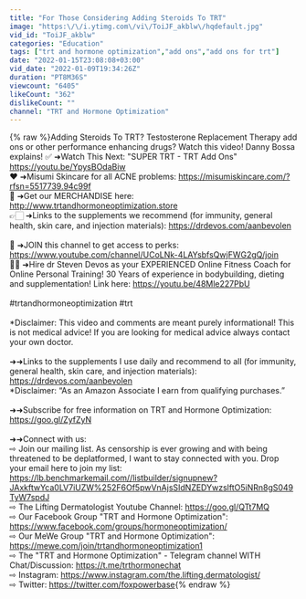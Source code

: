 ```yaml
---
title: "For Those Considering Adding Steroids To TRT"
image: "https:\/\/i.ytimg.com\/vi\/ToiJF_akblw\/hqdefault.jpg"
vid_id: "ToiJF_akblw"
categories: "Education"
tags: ["trt and hormone optimization","add ons","add ons for trt"]
date: "2022-01-15T23:08:08+03:00"
vid_date: "2022-01-09T19:34:26Z"
duration: "PT8M36S"
viewcount: "6405"
likeCount: "362"
dislikeCount: ""
channel: "TRT and Hormone Optimization"
---
```

{% raw %}Adding Steroids To TRT? Testosterone Replacement Therapy add ons or other performance enhancing drugs? Watch this video! Danny Bossa explains! ✅ ➜Watch This Next: &quot;SUPER TRT - TRT Add Ons&quot; <a rel="nofollow" target="blank" href="https://youtu.be/YpysBOdaBiw">https://youtu.be/YpysBOdaBiw</a><br />❤️ ➜Misumi Skincare for all ACNE problems: <a rel="nofollow" target="blank" href="https://misumiskincare.com/?rfsn=5517739.94c99f">https://misumiskincare.com/?rfsn=5517739.94c99f</a><br />🔵 ➜Get our MERCHANDISE here: <a rel="nofollow" target="blank" href="http://www.trtandhormoneoptimization.store">http://www.trtandhormoneoptimization.store</a><br />👉🏻 ➜Links to the supplements we recommend (for immunity, general health, skin care, and injection materials): <a rel="nofollow" target="blank" href="https://drdevos.com/aanbevolen">https://drdevos.com/aanbevolen</a><br /><br />🔶 ➜JOIN this channel to get access to perks:<br /><a rel="nofollow" target="blank" href="https://www.youtube.com/channel/UCoLNk-4LAYsbfsQwjFWG2gQ/join">https://www.youtube.com/channel/UCoLNk-4LAYsbfsQwjFWG2gQ/join</a><br />💪🏼 ➜Hire dr Steven Devos as your EXPERIENCED Online Fitness Coach for Online Personal Training! 30 Years of experience in bodybuilding, dieting and supplementation! Link here: <a rel="nofollow" target="blank" href="https://youtu.be/48Mle227PbU">https://youtu.be/48Mle227PbU</a><br /><br />#trtandhormoneoptimization #trt <br /><br />*Disclaimer: This video and comments are meant purely informational! This is not medical advice! If you are looking for medical advice always contact your own doctor.<br /><br />➜➜Links to the supplements I use daily and recommend to all (for immunity, general health, skin care, and injection materials):<br /><a rel="nofollow" target="blank" href="https://drdevos.com/aanbevolen">https://drdevos.com/aanbevolen</a><br />*Disclaimer: “As an Amazon Associate I earn from qualifying purchases.”<br /><br />➜➜Subscribe for free information on TRT and Hormone Optimization: <a rel="nofollow" target="blank" href="https://goo.gl/ZyfZyN">https://goo.gl/ZyfZyN</a><br /><br />➜➜Connect with us:<br />⇨ Join our mailing list. As censorship is ever growing and with being threatened to be deplatformed, I want to stay connected with you. Drop your email here to join my list: <a rel="nofollow" target="blank" href="https://lb.benchmarkemail.com//listbuilder/signupnew?JAxkftwYca0LV7iUZW%252F6Of5pwVnAjsSIdNZEDYwzslftO5iNRn8gS049TyW7spdJ">https://lb.benchmarkemail.com//listbuilder/signupnew?JAxkftwYca0LV7iUZW%252F6Of5pwVnAjsSIdNZEDYwzslftO5iNRn8gS049TyW7spdJ</a><br />⇨ The Lifting Dermatologist Youtube Channel: <a rel="nofollow" target="blank" href="https://goo.gl/QTt7MQ">https://goo.gl/QTt7MQ</a><br />⇨ Our Facebook Group &quot;TRT and Hormone Optimization&quot;: <br /><a rel="nofollow" target="blank" href="https://www.facebook.com/groups/hormoneoptimization/">https://www.facebook.com/groups/hormoneoptimization/</a><br />⇨ Our MeWe Group &quot;TRT and Hormone Optimization&quot;: <br /><a rel="nofollow" target="blank" href="https://mewe.com/join/trtandhormoneoptimization1">https://mewe.com/join/trtandhormoneoptimization1</a><br />⇨ The &quot;TRT and Hormone Optimization&quot; - Telegram channel WITH Chat/Discussion: <a rel="nofollow" target="blank" href="https://t.me/trthormonechat">https://t.me/trthormonechat</a> <br />⇨ Instagram: <a rel="nofollow" target="blank" href="https://www.instagram.com/the.lifting.dermatologist/">https://www.instagram.com/the.lifting.dermatologist/</a><br />⇨ Twitter: <a rel="nofollow" target="blank" href="https://twitter.com/foxpowerbase">https://twitter.com/foxpowerbase</a>{% endraw %}

